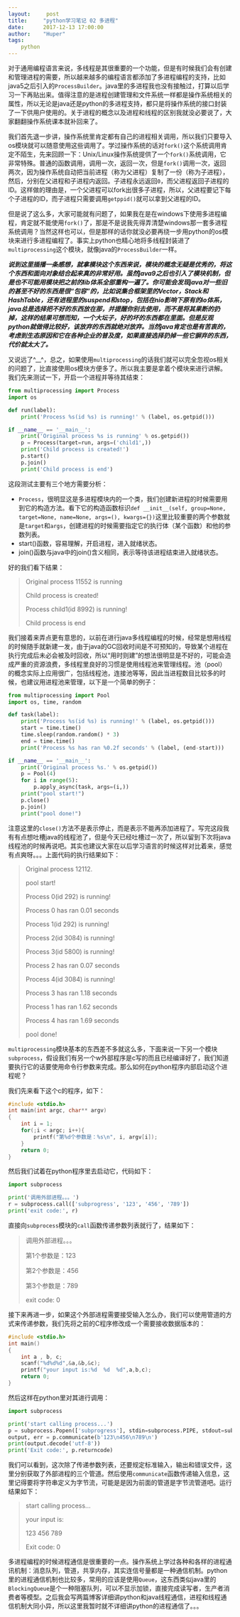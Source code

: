 ```yaml
---
layout:     post
title:     "python学习笔记 02 多进程"
date:      2017-12-13 17:00:00
author:    "Huper"
tags:
    python
---
```


对于通用编程语言来说，多线程是其很重要的一个功能，但是有时候我们会有创建和管理进程的需要，所以越来越多的编程语言都添加了多进程编程的支持，比如java5之后引入的`ProcessBuilder`。java里的多进程我也没有接触过，打算以后学习一下再贴出来。值得注意的是进程创建管理和文件系统一样都是操作系统相关的属性，所以无论是java还是python的多进程支持，都只是将操作系统的接口封装了一下供用户使用的。关于进程的概念以及进程和线程的区别我就没必要说了，大家翻翻操作系统课本就补回来了。

我们首先退一步讲，操作系统里肯定都有自己的进程相关调用，所以我们只要导入os模块就可以随意使用这些调用了。学过操作系统的话对`fork()`这个系统调用肯定不陌生，先来回顾一下：Unix/Linux操作系统提供了一个`fork()`系统调用，它非常特殊。普通的函数调用，调用一次，返回一次，但是`fork()`调用一次，返回两次，因为操作系统自动把当前进程（称为父进程）复制了一份（称为子进程），然后，分别在父进程和子进程内返回。子进程永远返回`0`，而父进程返回子进程的ID。这样做的理由是，一个父进程可以fork出很多子进程，所以，父进程要记下每个子进程的ID，而子进程只需要调用`getppid()`就可以拿到父进程的ID。

但是说了这么多，大家可能就有问题了，如果我在是在windows下使用多进程编程，肯定就不能使用`fork()`了，那是不是说我先得弄清楚windows那一套多进程系统调用？当然这样也可以，但是那样的话你就没必要再绕一步用python的os模块来进行多进程编程了。事实上python也精心地将多线程封装进了`multiprocessing`这个模块，就像java的`ProcessBuilder`一样。

***说到这里插播一条感想，就拿模块这个东西来说，模块的概念无疑是优秀的，将这个东西和面向对象结合起来真的非常好用。虽然java9之后也引入了模块机制，但是也不可能用模块把之前的lib体系全部重构一遍了。你可能会发现java对一些旧的甚至不好的东西是很“包容”的，比如说集合框架里的Vector，Stack和HashTable，还有进程里的suspend和stop，包括在nio影响下原有的io体系，java总是选择把不好的东西放在那，并提醒你别去使用，而不是将其果断的扔掉，这样的结果可想而知，一个大坛子，好的坏的东西都在里面。但是反观python就做得比较好，该放弃的东西就绝对放弃。当然java肯定也是有苦衷的，考虑到生态原因和它在各种企业的普及度，如果直接选择扔掉一些它摒弃的东西，代价就太大了。***

又说远了^__^，总之，如果使用`multiprocessing`的话我们就可以完全忽视os相关的问题了，比直接使用os模块方便多了。所以我主要是拿着个模块来进行讲解。我们先来测试一下，开启一个进程并等待其结束：

```python
from multiprocessing import Process
import os

def run(label):
    print('Process %s(id %s) is running!' % (label, os.getpid()))

if __name__ == '__main__':
    print('Original process %s is running' % os.getpid())
    p = Process(target=run, args=('child1',))
    print('Child process is created!')
    p.start()
    p.join()
    print('Child process is end')
```

这段测试主要有三个地方需要分析：

- `Process`，很明显这是多进程模块内的一个类，我们创建新进程的时候需要用到它的构造方法。看下它的构造函数标识`def __init__(self, group=None, target=None, name=None, args=(), kwargs={})`这里比较重要的两个参数就是`target`和`args`，创建进程的时候需要指定它的执行体（某个函数）和他的参数列表。
- start()函数，容易理解，开启进程，进入就绪状态。
- join()函数与java中的join()含义相同，表示等待该进程结束进入就绪状态。

好的我们看下结果：

>Original process 11552 is running
>
>Child process is created!
>
>Process child1(id 8992) is running!
>
>Child process is end

我们接着来弄点更有意思的，以前在进行java多线程编程的时候，经常是想用线程的时候随手就新建一发，由于java的GC回收时间是不可预知的，导致某个进程在执行完成后未必会被及时回收，所以“用时则建”的想法很明显是不好的，可能会造成严重的资源浪费，多线程里良好的习惯是使用线程池来管理线程。池（pool）的概念实际上应用很广，包括线程池，连接池等等，因此当进程数目比较多的时候，也建议用进程池来管理，以下是一个简单的例子：

```python
from multiprocessing import Pool
import os, time, random

def task(label):
    print('Process %s(id %s) is running!' % (label, os.getpid()))
    start = time.time()
    time.sleep(random.random() * 3)
    end = time.time()
    print('Process %s has ran %0.2f seconds' % (label, (end-start)))

if __name__ == '__main__':
    print('Original process %s.' % os.getpid())
    p = Pool(4)
    for i in range(5):
        p.apply_async(task, args=(i,))
    print("pool start!")
    p.close()
    p.join()
    print("pool done!")
```

注意这里的`close()`方法不是表示停止，而是表示不能再添加进程了。写完这段我有有点想吐槽java的线程池了，但是今天已经吐槽过一次了，所以留到下次将java线程池的时候再说吧。其实也建议大家在以后学习语言的时候这样对比着来，感觉有点爽呀。。。上面代码的执行结果如下：

>Original process 12112.
>
>pool start!
>
>Process 0(id 292) is running!
>
>Process 0 has ran 0.01 seconds
>
>Process 1(id 292) is running!
>
>Process 2(id 3084) is running!
>
>Process 3(id 5800) is running!
>
>Process 2 has ran 0.07 seconds
>
>Process 4(id 3084) is running!
>
>Process 3 has ran 1.18 seconds
>
>Process 1 has ran 1.62 seconds
>
>Process 4 has ran 1.69 seconds
>
>pool done!

`multiprocessing`模块基本的东西差不多就这么多，下面来说一下另一个模块`subprocess`，假设我们有另一个w外部程序是c写的而且已经编译好了，我们知道要执行它的话要使用命令行参数来完成。那么如何在python程序内部启动这个进程呢？

我们先来看下这个c的程序，如下：

```c
#include <stdio.h>
int main(int argc, char** argv)
{
    int i = 1;
    for(;i < argc; i++){
        printf("第%d个参数是：%s\n", i, argv[i]);
    }
    return 0;
}
```

然后我们试着在python程序里去启动它，代码如下：

```python
import subprocess

print('调用外部进程。。。')
r = subprocess.call(['subprogress', '123', '456', '789'])
print('exit code:', r)
```

直接向`subprocess`模块的`call`函数传递参数列表就行了，结果如下：

>调用外部进程。。。
>
>第1个参数是：123
>
>第2个参数是：456
>
>第3个参数是：789
>
>exit code: 0

接下来再进一步，如果这个外部进程需要接受输入怎么办，我们可以使用管道的方式来传递参数，我们先将之前的C程序修改成一个需要接收数据版本的：

```c
#include <stdio.h>
int main()
{
    int a , b, c;
    scanf("%d%d%d",&a,&b,&c);
    printf("your input is:%d  %d  %d",a,b,c);
    return 0;
}

```

然后这样在python里对其进行调用：

```python
import subprocess

print('start calling process...')
p = subprocess.Popen(['subprogress'], stdin=subprocess.PIPE, stdout=subprocess.PIPE, stderr=subprocess.PIPE)
output, err = p.communicate(b'123\n456\n789\n')
print(output.decode('utf-8'))
print('Exit code:', p.returncode)
```

我们可以看到，这次除了传递参数列表，还要规定标准输入，输出和错误文件，这里分别获取了外部进程的三个管道。然后使用`communicate`函数传递输入信息，这里记得要将字符串定义为字节流，可能是是因为前面的管道是字节流管道吧。运行结果如下：

>start calling process...
>
>your input is:
>
>123  456  789
>
>Exit code: 0

多进程编程的时候进程通信是很重要的一点。操作系统上学过各种和各样的进程通讯机制：消息队列，管道，共享内存，其实连信号量都是一种通信机制。python里的进程通信机制也比较多，常用的应该是使用`Queue`，这东西类似java里的`BlockingQueue`是个一种阻塞队列，可以不显示加锁，直接完成读写者，生产者消费者等模型。之后我会写两篇博客详细讲python和java线程通信，进程和线程通信机制大同小异，所以这里我暂时就不详细讲python的进程通信了。。。



